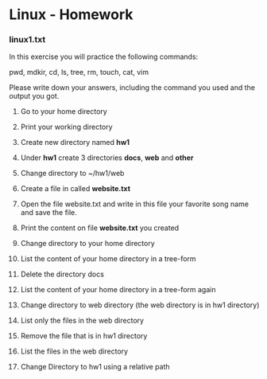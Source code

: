 # Linux - Homework 

### linux1.txt

In this exercise you will practice the following commands:

pwd, mdkir, cd, ls, tree, rm, touch, cat, vim

Please write down your answers, including the command you used and the output you got.


1. Go to your home directory

2. Print your working directory 

3. Create new directory named **hw1**

4. Under **hw1** create 3 directories **docs**, **web** and **other** 

5. Change directory to ~/hw1/web

6. Create a file in called **website.txt**

7. Open the file website.txt and write in this file your favorite song name and save the file. 

8. Print the content on file **website.txt** you created

9. Change directory to your home directory

10. List the content of your home directory in a tree-form 

11. Delete the directory docs 

12. List the content of your home directory in a tree-form again 

13. Change directory to web directory (the web directory is in hw1 directory) 

14. List only the files in the web directory 

15. Remove the file that is in hw1 directory 

16. List the files in the web directory 

17. Change Directory to hw1 using a relative path
